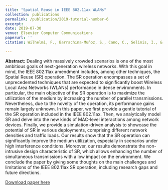 ```yaml
---
title: "Spatial Reuse in IEEE 802.11ax WLANs"
collection: publications
permalink: /publication/2019-tutorial-number-6
excerpt: 
date: 2019-07-30
venue: Elsevier Computer Communications
paperurl: ''
citation: Wilhelmi, F., Barrachina-Muñoz, S., Cano, C., Selinis, I., & Bellalta, B. (2021). Spatial reuse in IEEE 802.11 ax WLANs. Computer Communications.

---
```

**Abstract:** Dealing with massively crowded scenarios is one of the most ambitious goals of next-generation wireless networks. With this goal in mind, the IEEE 802.11ax amendment includes, among other techniques, the Spatial Reuse (SR) operation. The SR operation encompasses a set of unprecedented techniques that are expected to significantly boost Wireless Local Area Networks (WLANs) performance in dense environments. In particular, the main objective of the SR operation is to maximize the utilization of the medium by increasing the number of parallel transmissions. Nevertheless, due to the novelty of the operation, its performance gains remain largely unknown. In this paper, we first provide a gentle tutorial of the SR operation included in the IEEE 802.11ax. Then, we analytically model SR and delve into the new kinds of MAC-level interactions among network devices. Finally, we provide a simulation-driven analysis to showcase the potential of SR in various deployments, comprising different network densities and traffic loads. Our results show that the SR operation can significantly improve the medium utilization, especially in scenarios under high interference conditions. Moreover, our results demonstrate the non-intrusive design characteristic of SR, which allows enhancing the number of simultaneous transmissions with a low impact on the environment. We conclude the paper by giving some thoughts on the main challenges and limitations of the IEEE 802.11ax SR operation, including research gaps and future directions.

[Download paper here](https://arxiv.org/abs/1907.04141)
